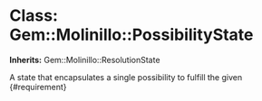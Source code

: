 # Class: Gem::Molinillo::PossibilityState
**Inherits:** Gem::Molinillo::ResolutionState
    

A state that encapsulates a single possibility to fulfill the given
{#requirement}



